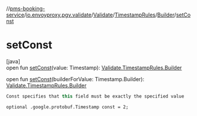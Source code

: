//[pms-booking-service](../../../../../index.md)/[io.envoyproxy.pgv.validate](../../../index.md)/[Validate](../../index.md)/[TimestampRules](../index.md)/[Builder](index.md)/[setConst](set-const.md)

# setConst

[java]\
open fun [setConst](set-const.md)(value: Timestamp): [Validate.TimestampRules.Builder](index.md)

open fun [setConst](set-const.md)(builderForValue: Timestamp.Builder): [Validate.TimestampRules.Builder](index.md)

```kotlin
Const specifies that this field must be exactly the specified value

```
`optional .google.protobuf.Timestamp const = 2;`